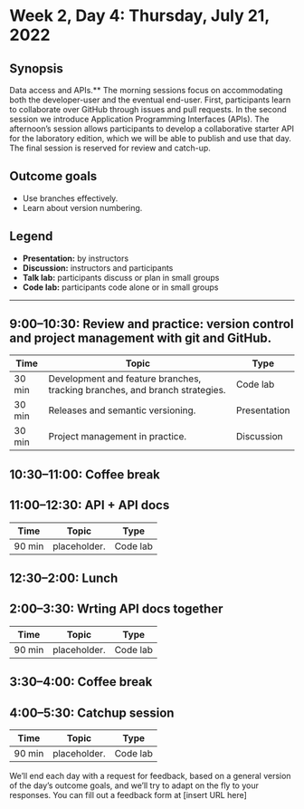 # Week 2, Day 4: Thursday, July 21, 2022
## Synopsis

Data access and APIs.** The morning sessions focus on accommodating both the
                developer-user and the eventual end-user. First, participants learn to collaborate
                over GitHub through issues and pull requests. In the second session we introduce
                Application Programming Interfaces (APIs). The afternoon’s session allows
                participants to develop a collaborative starter API for the laboratory edition,
                which we will be able to publish and use that day. The final session is reserved for
                review and catch-up.

## Outcome goals
* Use branches effectively.
* Learn about version numbering.

## Legend

* **Presentation:** by instructors
* **Discussion:** instructors and participants
* **Talk lab:** participants discuss or plan in small groups
* **Code lab:** participants code alone or in small groups

* * *
## 9:00–10:30: Review and practice: version control and project management with git and GitHub.

Time | Topic | Type
---- | ---- | ---- 
30 min | Development and feature branches, tracking branches, and branch strategies. | Code lab
30 min | Releases and semantic versioning. | Presentation
30 min | Project management in practice. | Discussion

## 10:30–11:00: Coffee break

## 11:00–12:30: API + API docs

Time | Topic | Type
---- | ---- | ---- 
90 min | placeholder. | Code lab

## 12:30–2:00: Lunch

## 2:00–3:30: Wrting API docs together

Time | Topic | Type
---- | ---- | ---- 
90 min | placeholder. | Code lab

## 3:30–4:00: Coffee break

## 4:00–5:30: Catchup session

Time | Topic | Type
---- | ---- | ---- 
90 min | placeholder. | Code lab

We’ll end each day with a request for feedback, based on a general version of the day’s outcome goals, and we’ll try to adapt on the fly to your responses. You can fill out a feedback form at [insert URL here]